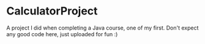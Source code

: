 CalculatorProject
=================

A project I did when completing a Java course, one of my first. Don't expect any good code here, just uploaded for fun :)
